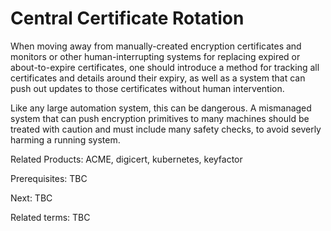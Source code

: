 # Central Certificate Rotation

When moving away from manually-created encryption certificates and monitors or other human-interrupting systems for replacing expired or about-to-expire certificates, one should introduce a method for tracking all certificates and details around their expiry, as well as a system that can push out updates to those certificates without human intervention.

Like any large automation system, this can be dangerous.  A mismanaged system that can push encryption primitives to many machines should be treated with caution and must include many safety checks, to avoid severly harming a running system.

Related Products: ACME, digicert, kubernetes, keyfactor

Prerequisites: TBC

Next: TBC

Related terms: TBC
